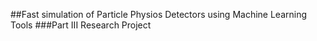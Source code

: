 ##Fast simulation of Particle Physios Detectors using Machine Learning Tools
###Part III Research Project 